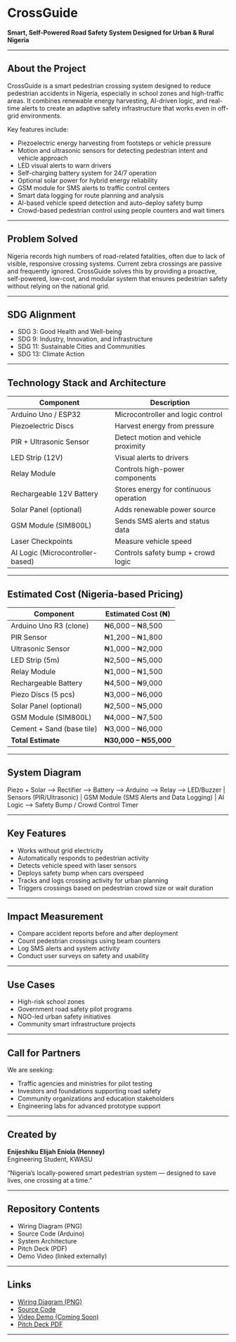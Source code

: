 # CrossGuide

**Smart, Self-Powered Road Safety System Designed for Urban & Rural Nigeria**

---

## About the Project

CrossGuide is a smart pedestrian crossing system designed to reduce pedestrian accidents in Nigeria, especially in school zones and high-traffic areas. It combines renewable energy harvesting, AI-driven logic, and real-time alerts to create an adaptive safety infrastructure that works even in off-grid environments.

Key features include:
- Piezoelectric energy harvesting from footsteps or vehicle pressure
- Motion and ultrasonic sensors for detecting pedestrian intent and vehicle approach
- LED visual alerts to warn drivers
- Self-charging battery system for 24/7 operation
- Optional solar power for hybrid energy reliability
- GSM module for SMS alerts to traffic control centers
- Smart data logging for route planning and analysis
- AI-based vehicle speed detection and auto-deploy safety bump
- Crowd-based pedestrian control using people counters and wait timers

---

## Problem Solved

Nigeria records high numbers of road-related fatalities, often due to lack of visible, responsive crossing systems. Current zebra crossings are passive and frequently ignored. CrossGuide solves this by providing a proactive, self-powered, low-cost, and modular system that ensures pedestrian safety without relying on the national grid.

---

## SDG Alignment

- SDG 3: Good Health and Well-being  
- SDG 9: Industry, Innovation, and Infrastructure  
- SDG 11: Sustainable Cities and Communities  
- SDG 13: Climate Action  

---

## Technology Stack and Architecture

| Component                 | Description                                   |
|--------------------------|-----------------------------------------------|
| Arduino Uno / ESP32      | Microcontroller and logic control             |
| Piezoelectric Discs      | Harvest energy from pressure                  |
| PIR + Ultrasonic Sensor  | Detect motion and vehicle proximity           |
| LED Strip (12V)          | Visual alerts to drivers                      |
| Relay Module             | Controls high-power components                |
| Rechargeable 12V Battery | Stores energy for continuous operation        |
| Solar Panel (optional)   | Adds renewable power source                   |
| GSM Module (SIM800L)     | Sends SMS alerts and status data              |
| Laser Checkpoints        | Measure vehicle speed                         |
| AI Logic (Microcontroller-based) | Controls safety bump + crowd logic   |

---

## Estimated Cost (Nigeria-based Pricing)

| Component                 | Estimated Cost (₦)     |
|--------------------------|-------------------------|
| Arduino Uno R3 (clone)   | ₦6,000 – ₦8,500          |
| PIR Sensor               | ₦1,200 – ₦1,800          |
| Ultrasonic Sensor        | ₦1,000 – ₦2,000          |
| LED Strip (5m)           | ₦2,500 – ₦5,000          |
| Relay Module             | ₦1,000 – ₦1,500          |
| Rechargeable Battery     | ₦4,500 – ₦9,000          |
| Piezo Discs (5 pcs)      | ₦3,000 – ₦6,000          |
| Solar Panel (optional)   | ₦2,500 – ₦5,000          |
| GSM Module (SIM800L)     | ₦4,000 – ₦7,500          |
| Cement + Sand (base tile)| ₦3,000 – ₦6,000          |
| **Total Estimate**       | **₦30,000 – ₦55,000**    |

---

## System Diagram

Piezo + Solar --> Rectifier --> Battery --> Arduino --> Relay --> LED/Buzzer
|
Sensors (PIR/Ultrasonic)
|
GSM Module (SMS Alerts and Data Logging)
|
AI Logic --> Safety Bump / Crowd Control Timer

---

## Key Features

- Works without grid electricity
- Automatically responds to pedestrian activity
- Detects vehicle speed with laser sensors
- Deploys safety bump when cars overspeed
- Tracks and logs crossing activity for urban planning
- Triggers crossings based on pedestrian crowd size or wait duration

---

## Impact Measurement

- Compare accident reports before and after deployment
- Count pedestrian crossings using beam counters
- Log SMS alerts and system activity
- Conduct user surveys on safety and usability

---

## Use Cases

- High-risk school zones
- Government road safety pilot programs
- NGO-led urban safety initiatives
- Community smart infrastructure projects

---

## Call for Partners

We are seeking:
- Traffic agencies and ministries for pilot testing
- Investors and foundations supporting road safety
- Community organizations and education stakeholders
- Engineering labs for advanced prototype support

---

## Created by

**Enijeshiku Elijah Eniola (Henney)**  
Engineering Student, KWASU  

“Nigeria’s locally-powered smart pedestrian system — designed to save lives, one crossing at a time.”

---

## Repository Contents

- Wiring Diagram (PNG)
- Source Code (Arduino)
- System Architecture
- Pitch Deck (PDF)
- Demo Video (linked externally)

---

##  Links
-  [Wiring Diagram (PNG)](./schematics/crossguide_wiring.png)
-  [Source Code](./src/main.ino)
-  [Video Demo (Coming Soon)](https://example.com)
-  [Pitch Deck PDF](./docs/CrossGuide_Pitch.pdf)

---
